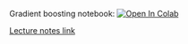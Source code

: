 Gradient boosting notebook:
[![Open In Colab](https://colab.research.google.com/assets/colab-badge.svg)](https://colab.research.google.com/github/girafe-ai/ml-mipt/blob/21f_basic/week0_06_boosting/week0_06_gradient_boosting.ipynb)

[Lecture notes link](https://github.com/girafe-ai/ml-mipt/blob/21f_basic/week0_06_boosting/week0_06_gradient_boosting.pdf)
